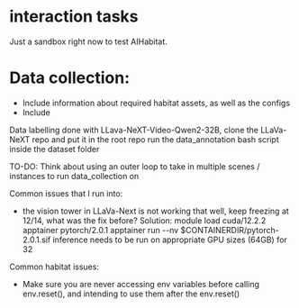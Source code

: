 # interaction tasks

Just a sandbox right now to test AIHabitat.

# Data collection:
- Include information about required habitat assets, as well as the configs
- Include


Data labelling done with LLava-NeXT-Video-Qwen2-32B, clone the LLaVa-NeXT repo and put it in the root repo
run the data_annotation bash script inside the dataset folder

TO-DO: Think about using an outer loop to take in multiple scenes / instances to run data_collection on

Common issues that I run into: 
- the vision tower in LLaVa-Next is not working that well, keep freezing at 12/14, what was the fix before?
    Solution: module load cuda/12.2.2 apptainer pytorch/2.0.1
    apptainer run --nv $CONTAINERDIR/pytorch-2.0.1.sif
    inference needs to be run on appropriate GPU sizes (64GB) for 32

Common habitat issues:
- Make sure you are never accessing env variables before calling env.reset(), and intending to use them after the env.reset()